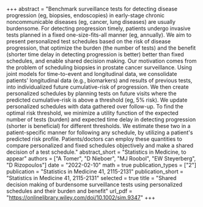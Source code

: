 +++
abstract = "Benchmark surveillance tests for detecting disease progression (eg, biopsies, endoscopies) in early-stage chronic noncommunicable diseases (eg, cancer, lung diseases) are usually burdensome. For detecting progression timely, patients undergo invasive tests planned in a fixed one-size-fits-all manner (eg, annually). We aim to present personalized test schedules based on the risk of disease progression, that optimize the burden (the number of tests) and the benefit (shorter time delay in detecting progression is better) better than fixed schedules, and enable shared decision making. Our motivation comes from the problem of scheduling biopsies in prostate cancer surveillance. Using joint models for time-to-event and longitudinal data, we consolidate patients' longitudinal data (e.g., biomarkers) and results of previous tests, into individualized future cumulative-risk of progression. We then create personalized schedules by planning tests on future visits where the predicted cumulative-risk is above a threshold (eg, 5% risk). We update personalized schedules with data gathered over follow-up. To find the optimal risk threshold, we minimize a utility function of the expected number of tests (burden) and expected time delay in detecting progression (shorter is beneficial) for different thresholds. We estimate these two in a patient-specific manner for following any schedule, by utilizing a patient's predicted risk profile. Patients/doctors can employ these quantities to compare personalized and fixed schedules objectively and make a shared decision of a test schedule."
abstract_short = "Statistics in Medicine, to appear"
authors = ["A Tomer", "D Nieboer", "MJ Roobol", "EW Steyerberg", "D Rizopoulos"]
date = "2022-02-10"
math = true
publication_types = ["2"]
publication = "Statistics in Medicine 41, 2115-2131"
publication_short = "Statistics in Medicine 41, 2115-2131"
selected = true
title = "Shared decision making of burdensome surveillance tests using personalized schedules and their burden and benefit"
url_pdf = "https://onlinelibrary.wiley.com/doi/10.1002/sim.9347"
+++